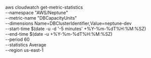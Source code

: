 aws cloudwatch get-metric-statistics \
  --namespace "AWS/Neptune" \
  --metric-name "DBCapacityUnits" \
  --dimensions Name=DBClusterIdentifier,Value=neptune-dev \
  --start-time $(date -u -d '-5 minutes' +%Y-%m-%dT%H:%M:%SZ) \
  --end-time $(date -u +%Y-%m-%dT%H:%M:%SZ) \
  --period 60 \
  --statistics Average \
  --region us-east-1
